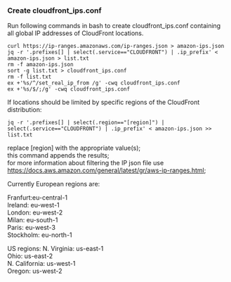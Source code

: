 ### Create cloudfront_ips.conf
Run following commands in bash to create cloudfront_ips.conf containing all global
IP addresses of CloudFront locations.
```
curl https://ip-ranges.amazonaws.com/ip-ranges.json > amazon-ips.json
jq -r '.prefixes[] | select(.service=="CLOUDFRONT") | .ip_prefix' < amazon-ips.json > list.txt
rm -f amazon-ips.json
sort -g list.txt > cloudfront_ips.conf
rm -f list.txt
ex +'%s/^/set_real_ip_from /g' -cwq cloudfront_ips.conf
ex +'%s/$/;/g' -cwq cloudfront_ips.conf
```

If locations should be limited by specific regions of the CloudFront distribution:
```
jq -r '.prefixes[] | select(.region=="[region]") | select(.service=="CLOUDFRONT") | .ip_prefix' < amazon-ips.json >> list.txt
```
replace [region] with the appropriate value(s);     
this command appends the results;   
for more information about filtering the IP json file use https://docs.aws.amazon.com/general/latest/gr/aws-ip-ranges.html;

Currently European regions are:

Franfurt:eu-central-1 	
Ireland: eu-west-1 	
London: eu-west-2 	
Milan: eu-south-1 	
Paris: eu-west-3 	
Stockholm: eu-north-1

US regions:
N. Virginia: us-east-1 	
Ohio: us-east-2 	
N. California: us-west-1 	
Oregon: us-west-2